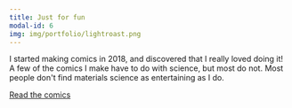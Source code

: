 ```yaml
---
title: Just for fun
modal-id: 6
img: img/portfolio/lightroast.png
---
```

I started making comics in 2018, and discovered that I really loved doing it! A few of the comics I make have to do with science, but most do not. Most people don't find materials science as entertaining as I do.

<a href="http://lightroastcomics.com">Read the comics</a>